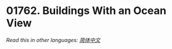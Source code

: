 # 01762. Buildings With an Ocean View

  _Read this in other languages:_
    [_简体中文_](README.zh-CN.md)

